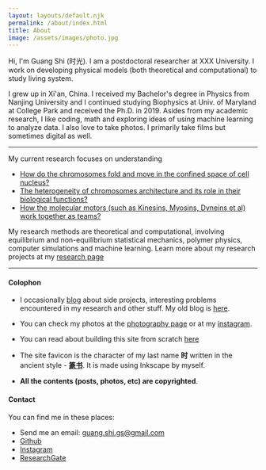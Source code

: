 ```yaml
---
layout: layouts/default.njk
permalink: /about/index.html
title: About
image: /assets/images/photo.jpg
---
```


Hi, I'm Guang Shi (时光). I am a postdoctoral researcher at XXX University. I work on developing physical models (both theoretical and computational) to study living system. 

I grew up in Xi'an, China. I received my Bachelor's degree in Physics from Nanjing University and I continued studying Biophysics at Univ. of Maryland at College Park and received the Ph.D. in 2019. Asides from my academic research, I like coding, math and exploring ideas of using machine learning to analyze data. I also love to take photos. I primarily take films but sometimes digital as well.

---

My current research focuses on understanding
* [How do the chromosomes fold and move in the confined space of cell nucleus?](#)
* [The heterogeneity of chromosomes architecture and its role in their biological functions?](#)
* [How the molecular motors (such as Kinesins, Myosins, Dyneins et al) work together as teams?](#)

My research methods are theoretical and computational, involving equilibrium and non-equilibrium statistical mechanics, polymer physics, computer simulations and machine learning. Learn more about my research projects at my [research page](#)

---

#### Colophon

* I occasionally [blog](/posts) about side projects, interesting problems encountered in my research and other stuff. My old blog is [here](https://biophyenvpol.wordpress.com/).

* You can check my photos at the [photography page](/photos) or at my [instagram](https://www.instagram.com/guang_shi_stefan/).

* You can read about building this site from scratch [here](#)

* The site favicon is the character of my last name **时** written in the ancient style - [**篆书**](https://en.wikipedia.org/wiki/Seal_script). It is made using Inkscape by myself.

* **All the contents (posts, photos, etc) are copyrighted**.

#### Contact
You can find me in these places:

* Send me an email: guang.shi.gs@gmail.com
* [Github](https://github.com/anyuzx)
* [Instagram](https://www.instagram.com/guang_shi_stefan/)
* [ResearchGate](https://www.researchgate.net/profile/Guang_Shi8)
